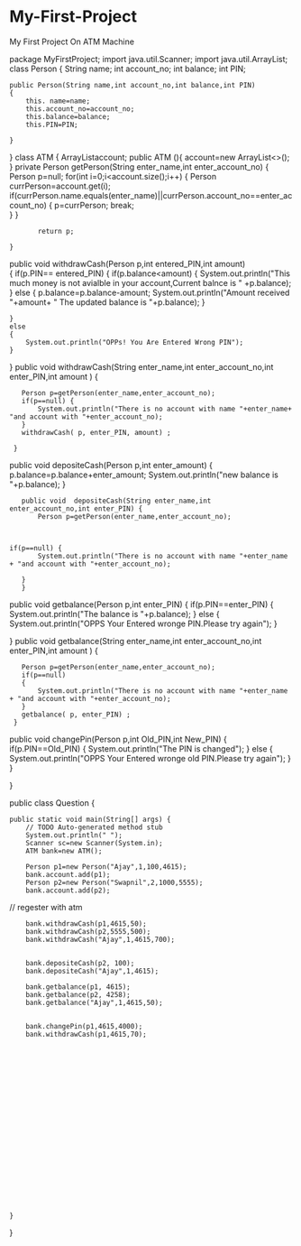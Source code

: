 # My-First-Project
My First Project On ATM Machine


package MyFirstProject;
import java.util.Scanner;
import java.util.ArrayList;
class Person
{
	String name;
	int account_no;
	int balance;
	int PIN;
	
	public Person(String name,int account_no,int balance,int PIN)
	{
		this. name=name;
		this.account_no=account_no;
		this.balance=balance;
	    this.PIN=PIN;            
		
	}
	
}
class ATM {
	ArrayList<Person>account;
	public ATM (){
		account=new ArrayList<>();
	}
	private Person getPerson(String enter_name,int enter_account_no) {
		 Person p=null; 
		   for(int i=0;i<account.size();i++)
		   {
			   Person currPerson=account.get(i); 
			   if(currPerson.name.equals(enter_name)||currPerson.account_no==enter_account_no) {
				   p=currPerson; 
				   break;     
			   } 
		   } 
		  
		   return p;  
		 
	}

   public void	withdrawCash(Person p,int entered_PIN,int amount)  
{
	if(p.PIN== entered_PIN) 
	{	if(p.balance<amount) {
			System.out.println("This much money is not avialble in your account,Current balnce is " +p.balance);
		}
		else {
			p.balance=p.balance-amount;
			System.out.println("Amount received "+amount+ " The updated balance is "+p.balance);
		}
	
	}
	else 
	{
		System.out.println("OPPs! You Are Entered Wrong PIN");
	}
	
	
}
   public void	withdrawCash(String enter_name,int enter_account_no,int enter_PIN,int amount ) {
	  
	   Person p=getPerson(enter_name,enter_account_no);
	   if(p==null) {
		   System.out.println("There is no account with name "+enter_name+ "and account with "+enter_account_no);
	   }
	   withdrawCash( p, enter_PIN, amount) ; 
		  
	 }   
   public void depositeCash(Person p,int enter_amount)
{
	   p.balance=p.balance+enter_amount;
	   System.out.println("new balance is "+p.balance);
}

	   public void	depositeCash(String enter_name,int enter_account_no,int enter_PIN) {
		   Person p=getPerson(enter_name,enter_account_no);
		   
	   
	
	if(p==null) {
		   System.out.println("There is no account with name "+enter_name + "and account with "+enter_account_no);
		   
	   }
	   }
	
   public void getbalance(Person p,int enter_PIN) 
{
	if(p.PIN==enter_PIN) {
		System.out.println("The balance is "+p.balance);
	}
	else {
		System.out.println("OPPS Your Entered wronge PIN.Please try again");
	}
	 
	
}
   public void	getbalance(String enter_name,int enter_account_no,int enter_PIN,int amount ) {
	   
	   Person p=getPerson(enter_name,enter_account_no);
	   if(p==null)
	   {
		   System.out.println("There is no account with name "+enter_name + "and account with "+enter_account_no);
	   }
	   getbalance( p, enter_PIN) ;
	 }
   
   public void changePin(Person p,int Old_PIN,int New_PIN)
{
	   if(p.PIN==Old_PIN) {
			System.out.println("The PIN is changed");
		}
		else {
			System.out.println("OPPS Your Entered wronge old PIN.Please try again");
		}
}

	

}

public class Question {

	public static void main(String[] args) {
		// TODO Auto-generated method stub
		System.out.println(" ");
		Scanner sc=new Scanner(System.in);
		ATM bank=new ATM();
		
		Person p1=new Person("Ajay",1,100,4615);
		bank.account.add(p1);
		Person p2=new Person("Swapnil",2,1000,5555);
		bank.account.add(p2);
//		regester with atm
		
		
		bank.withdrawCash(p1,4615,50);
		bank.withdrawCash(p2,5555,500);
		bank.withdrawCash("Ajay",1,4615,700); 
		
		
		bank.depositeCash(p2, 100);
		bank.depositeCash("Ajay",1,4615);    
		
		bank.getbalance(p1, 4615);
		bank.getbalance(p2, 4258);
		bank.getbalance("Ajay",1,4615,50);
		
		
		bank.changePin(p1,4615,4000);
		bank.withdrawCash(p1,4615,70);
		
		
		
		  
		
		
		
		
		
		
		
		
		
		
		
		
		
		
		
		
		
		
	}

}

